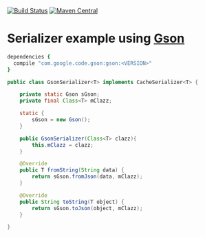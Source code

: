 [![Build Status](https://travis-ci.org/google/gson.svg?branch=master)](https://travis-ci.org/google/gson)
[![Maven Central](https://maven-badges.herokuapp.com/maven-central/com.google.code.gson/gson/badge.svg)](https://maven-badges.herokuapp.com/maven-central/com.google.code.gson/gson)

# Serializer example using [Gson](https://github.com/google/gson)

```ruby
dependencies {
  compile "com.google.code.gson:gson:<VERSION>"
}
```

```java
public class GsonSerializer<T> implements CacheSerializer<T> {

    private static Gson sGson;
    private final Class<T> mClazz;

    static {
        sGson = new Gson();
    }

    public GsonSerializer(Class<T> clazz){
        this.mClazz = clazz;
    }

    @Override
    public T fromString(String data) {
        return sGson.fromJson(data, mClazz);
    }

    @Override
    public String toString(T object) {
        return sGson.toJson(object, mClazz);
    }

}
```
